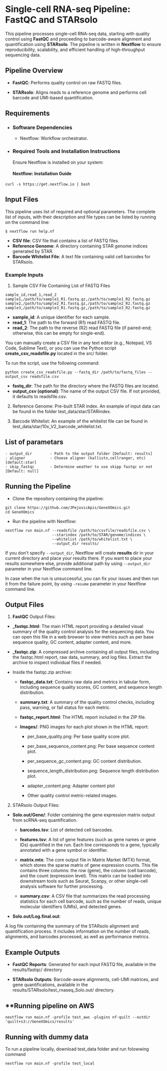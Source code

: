 # **Single-cell RNA-seq Pipeline: FastQC and STARsolo**

This pipeline processes single-cell RNA-seq data, starting with quality control using **FastQC** and proceeding to barcode-aware alignment and quantification using **STARsolo**. The pipeline is written in **Nextflow** to ensure reproducibility, scalability, and efficient handling of high-throughput sequencing data.

## **Pipeline Overview**

- **FastQC**: Performs quality control on raw FASTQ files.

- **STARsolo**: Aligns reads to a reference genome and performs cell barcode and UMI-based quantification.

## **Requirements**

- ### **Software Dependencies**
    - Nextflow: Workflow orchestrator.

- ### **Required Tools and Installation Instructions**
    Ensure Nextflow is installed on your system:

    #### **Nextflow**: Installation Guide

```
curl -s https://get.nextflow.io | bash
```

## **Input Files**

This pipeline uses list of required and optional parameters. The complete list of inputs, with their description and file types can be listed by running on the command line: 

```
$ nextflow run help.nf
``` 

- **CSV file**: CSV file that contains a list of FASTQ files.
- **Reference Genome**: A directory containing STAR genome indices generated by STAR.
- **Barcode Whitelist File**: A text file containing valid cell barcodes for STARsolo.

 ### **Example Inputs**

1. Sample CSV File Containing List of FASTQ Files

```
sample_id,read_1,read_2
sample1,/path/to/sample1_R1.fastq.gz,/path/to/sample1_R2.fastq.gz
sample2,/path/to/sample2_R1.fastq.gz,/path/to/sample2_R2.fastq.gz
sample3,/path/to/sample3_R1.fastq.gz,/path/to/sample3_R2.fastq.gz
```

- **sample_id**: A unique identifier for each sample.
- **read_1**: The path to the forward (R1) read FASTQ file.
- **read_2**: The path to the reverse (R2) read FASTQ file (if paired-end; otherwise, this can be empty for single-end).

You can manually create a CSV file in any text editor (e.g., Notepad, VS Code, Sublime Text), or you can use the Python script **create_csv_readsfile.py** located in the src/ folder.

To run the script, use the following command:

```
python create_csv_readsfile.py --fastq_dir /path/to/fastq_files --output_csv readsfile.csv
```

- **fastq_dir**: The path for the directory where the FASTQ files are located.
- **output_csv (optional)**: The name of the output CSV file. If not provided, it defaults to readsfile.csv.

2. Reference Genome: Pre-built STAR index. An example of input data can be found in the folder test_data/star/STARindex.

3. Barcode Whitelist: An example of the whitelist file can be found in test_data/star/10x_V2_barcode_whitelist.txt.

## List of parametars 

    - output_dir        - Path to the output folder [Default: results]
    - aligner           - Choose aligner (kallisto,cellranger, etc) [default:star] 
    - skip_fastqc       - Determine weather to use skipp fastqc or not [Default: null]

## **Running the Pipeline**
- Clone the repository containing the pipeline:

```
git clone https://github.com/JPejovicApis/GeneXOmics.git
cd GeneXOmics
```

- Run the pipeline with Nextflow:

```
nextflow run main.nf --readsfile /path/to/csvfile/readsfile.csv \
                     --starindex /path/to/STAR/genome/indices \
                     --whitelist /path/to/whitelist.txt \
                     --output_dir results/

```

If you don't specify `--output_dir`, Nextflow will create **results** dir in your current directory and place your results there.
If you want to place your results somewhere else, provide additional path by using `--output_dir` parameter in your Nextflow command line.

In case when the run is unsuccessful, you can fix your issues and then run it from the failure point, by using `-resume` parameter in your Nextflow command line.
## **Output Files**

1. **FastQC** Output Files:

- **<sample>_fastqc.html**: The main HTML report providing a detailed visual summary of the quality control analysis for the sequencing data. You can open this file in a web browser to view metrics such as per base sequence quality, GC content, adapter content, and more.
- **<sample>_fastqc.zip**: A compressed archive containing all output files, including the fastqc.html report, raw data, summary, and log files. Extract the archive to inspect individual files if needed.

- Inside the fastqc.zip archive:

   - **fastqc_data.txt**: Contains raw data and metrics in tabular form, including sequence quality scores, GC content, and sequence length distribution.

   - **summary.txt**: A summary of the quality control checks, including pass, warning, or fail status for each metric.

   - **fastqc_report.html**: The HTML report included in the ZIP file.

   - **Images/**: PNG images for each plot shown in the HTML report:
         
        - per_base_quality.png: Per base quality score plot.
         
        - per_base_sequence_content.png: Per base sequence content plot.
         
        - per_sequence_gc_content.png: GC content distribution.
        
        - sequence_length_distribution.png: Sequence length distribution plot.
         
        - adapter_content.png: Adapter content plot
         
        - Other quality control metric-related images.

2. STARsolo Output Files:

- **Solo.out/Gene/**: Folder containing the gene expression matrix output from scRNA-seq quantification.

    - **barcodes.tsv**: List of detected cell barcodes.
     - **features.tsv**: A list of gene features (such as gene names or gene IDs) quantified in the run. Each line corresponds to a gene, typically annotated with a gene symbol or identifier.

     - **matrix.mtx**:  The core output file in Matrix Market (MTX) format, which stores the sparse matrix of gene expression counts. This file contains three columns: the row (gene), the column (cell barcode), and the count (expression level).
      This matrix can be loaded into downstream tools such as Seurat, Scanpy, or other single-cell analysis software for further processing.

  - **summary.csv**: A CSV file that summarizes the read processing statistics for each cell barcode, such as the number of reads, unique molecular identifiers (UMIs), and detected genes.



- **Solo.out/Log.final.out**:

A log file containing the summary of the STARsolo alignment and quantification process. It includes information on the number of reads, alignments, and barcodes processed, as well as performance metrics.

## **Example Outputs**

- **FastQC Reports**: Generated for each input FASTQ file, available in the results/fastqc/ directory 

- **STARsolo Outputs**: Barcode-aware alignments, cell-UMI matrices, and gene quantifications, available in the results/STARsolo/test_rnaseq_Solo.out/ directory.

## **Running pipeline on AWS 

```
nextflow run main.nf -profile test_aws -plugins nf-quilt --outdir 'quilt+s3://GeneXOmics/results' 
```

## **Running with dummy data**

To run a pipeline locally, download test_data folder and run folowwing command

```
nextflow run main.nf -profile test_local 
```

